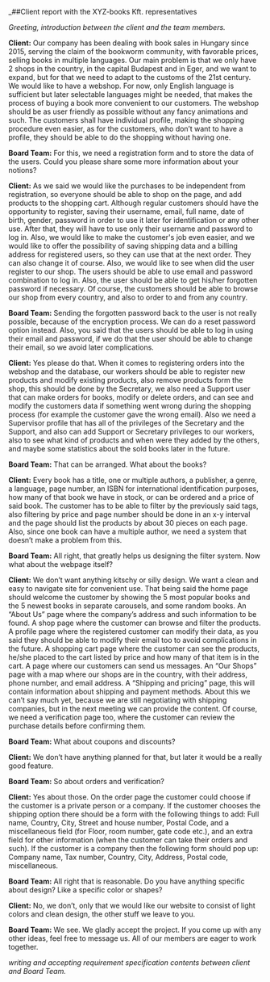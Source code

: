 ﻿_##Client report with the XYZ-books Kft. representatives

*Greeting, introduction between the client and the team members.*

**Client:** Our company has been dealing with book sales in Hungary since 2015, serving the claim of the bookworm community, with favorable prices, selling books in multiple languages. Our main problem is that we only have 2 shops in the country, in the capital Budapest and in Eger, and we want to expand, but for that we need to adapt to the customs of the 21st century. We would like to have a webshop. For now, only English language is sufficient but later selectable languages might be needed, that makes the process of buying a book more convenient to our customers. The webshop should be as user friendly as possible without any fancy animations and such. The customers shall have individual profile, making the shopping procedure even easier, as for the customers, who don’t want to have a profile, they should be able to do the shopping without having one.

**Board Team:** For this, we need a registration form and to store the data of the users. Could you please share some more information about your notions?

**Client:** As we said we would like the purchases to be independent from registration, so everyone should be able to shop on the page, and add products to the shopping cart. Although regular customers should have the opportunity to register, saving their username, email, full name, date of birth, gender, password in order to use it later for identification or any other use. After that, they will have to use only their username and password to log in. Also, we would like to make the customer's job even easier, and we would like to offer the possibility of saving shipping data and a billing address for registered users, so they can use that at the next order. They can also change it of course. Also, we would like to see when did the user register to our shop. The users should be able to use email and password combination to log in. Also, the user should be able to get his/her forgotten password if necessary. Of course, the customers should be able to browse our shop from every country, and also to order to and from any country.

**Board Team:** Sending the forgotten password back to the user is not really possible, because of the encryption process. We can do a reset password option instead. Also, you said that the users should be able to log in using their email and password, if we do that the user should be able to change their email, so we avoid later complications.

**Client:** Yes please do that. When it comes to registering orders into the webshop and the database, our workers should be able to register new products and modify existing products, also remove products form the shop, this should be done by the Secretary, we also need a Support user that can make orders for books, modify or delete orders, and can see and modify the customers data if something went wrong during the shopping process (for example the customer gave the wrong email). Also we need a Supervisor profile that has all of the privileges of the Secretary and the Support, and also can add Support or Secretary privileges to our workers, also to see what kind of products and when were they added by the others, and maybe some statistics about the sold books later in the future.

**Board Team:** That can be arranged. What about the books?

**Client:** Every book has a title, one or multiple authors, a publisher, a genre, a language, page number, an ISBN for international identification purposes, how many of that book we have in stock, or can be ordered and a price of said book. The customer has to be able to filter by the previously said tags, also filtering by price and page number should be done in an x-y interval and the page should list the products by about 30 pieces on each page. Also, since one book can have a multiple author, we need a system that doesn’t make a problem from this.

**Board Team:** All right, that greatly helps us designing the filter system. Now what about the webpage itself?

**Client:** We don’t want anything kitschy or silly design. We want a clean and easy to navigate site for convenient use. That being said the home page should welcome the customer by showing the 5 most popular books and the 5 newest books in separate carousels, and some random books. An “About Us” page where the company’s address and such information to be found. A shop page where the customer can browse and filter the products. A profile page where the registered customer can modify their data, as you said they should be able to modify their email too to avoid complications in the future. A shopping cart page where the customer can see the products, he/she placed to the cart listed by price and how many of that item is in the cart.  A page where our customers can send us messages. An “Our Shops” page with a map where our shops are in the country, with their address, phone number, and email address. A “Shipping and pricing” page, this will contain information about shipping and payment methods. About this we can’t say much yet, because we are still negotiating with shipping companies, but in the next meeting we can provide the content. Of course, we need a verification page too, where the customer can review the purchase details before confirming them.

**Board Team:** What about coupons and discounts?

**Client:** We don’t have anything planned for that, but later it would be a really good feature.

**Board Team:** So about orders and verification?

**Client:** Yes about those. On the order page the customer could choose if the customer is a private person or a company. If the customer chooses the shipping option there should be a form with the following things to add: Full name, Country, City, Street and house number, Postal Code, and a miscellaneous field (for Floor, room number, gate code etc.), and an extra field for other information (when the customer can take their orders and such). If the customer is a company then the following form should pop up: Company name, Tax number, Country, City, Address, Postal code, miscellaneous. 

**Board Team:** All right that is reasonable. Do you have anything specific about design? Like a specific color or shapes?

**Client:** No, we don’t, only that we would like our website to consist of light colors and clean design, the other stuff we leave to you.

**Board Team:** We see. We gladly accept the project. If you come up with any other ideas, feel free to message us. All of our members are eager to work together.


*writing and accepting requirement specification contents between client and Board Team.*

